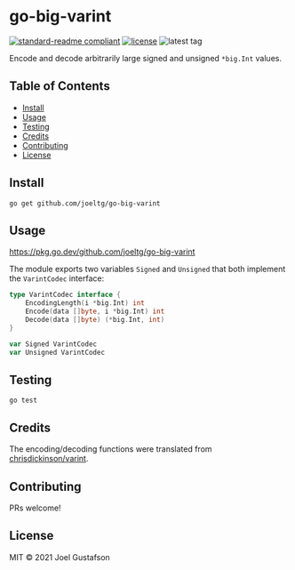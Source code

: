 # go-big-varint

[![standard-readme compliant](https://img.shields.io/badge/readme%20style-standard-brightgreen.svg)](https://github.com/RichardLitt/standard-readme) [![license](https://img.shields.io/github/license/joeltg/go-big-varint)](https://opensource.org/licenses/MIT) ![latest tag](https://img.shields.io/github/v/tag/joeltg/go-big-varint)

Encode and decode arbitrarily large signed and unsigned `*big.Int` values.

## Table of Contents

- [Install](#install)
- [Usage](#usage)
- [Testing](#testing)
- [Credits](#credits)
- [Contributing](#contributing)
- [License](#license)

## Install

```
go get github.com/joeltg/go-big-varint
```

## Usage

https://pkg.go.dev/github.com/joeltg/go-big-varint

The module exports two variables `Signed` and `Unsigned` that both implement the `VarintCodec` interface:

```go
type VarintCodec interface {
	EncodingLength(i *big.Int) int
	Encode(data []byte, i *big.Int) int
	Decode(data []byte) (*big.Int, int)
}

var Signed VarintCodec
var Unsigned VarintCodec
```

## Testing

```
go test
```

## Credits

The encoding/decoding functions were translated from [chrisdickinson/varint](https://github.com/chrisdickinson/varint).

## Contributing

PRs welcome!

## License

MIT © 2021 Joel Gustafson
